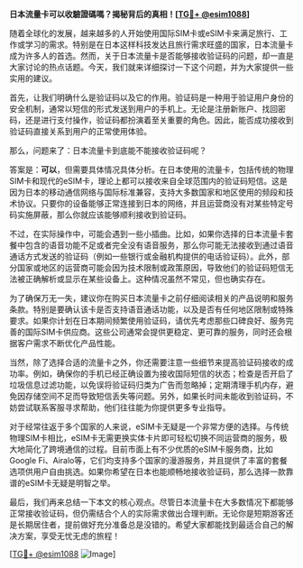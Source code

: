 **日本流量卡可以收驗證碼嗎？揭秘背后的真相！[[TG💪+ @esim1088](https://t.me/s/esim1088)]**

随着全球化的发展，越来越多的人开始使用国际SIM卡或eSIM卡来满足旅行、工作或学习的需求。特别是在日本这样科技发达且旅行需求旺盛的国家，日本流量卡成为许多人的首选。然而，关于日本流量卡是否能够接收验证码的问题，却一直是大家讨论的热点话题。今天，我们就来详细探讨一下这个问题，并为大家提供一些实用的建议。

首先，让我们明确什么是验证码以及它的作用。验证码是一种用于验证用户身份的安全机制，通常以短信的形式发送到用户的手机上。无论是注册新账户、找回密码，还是进行支付操作，验证码都扮演着至关重要的角色。因此，能否成功接收到验证码直接关系到用户的正常使用体验。

那么，问题来了：日本流量卡到底能不能接收验证码呢？

答案是：**可以**，但需要具体情况具体分析。在日本使用的流量卡，包括传统的物理SIM卡和现代的eSIM卡，理论上都可以接收来自全球范围内的验证码短信。这是因为日本的移动通信网络与国际标准兼容，支持大多数国家和地区使用的频段和技术协议。只要你的设备能够正常连接到日本的网络，并且运营商没有对某些特定号码实施屏蔽，那么你就应该能够顺利接收到验证码。

不过，在实际操作中，可能会遇到一些小插曲。比如，如果你选择的日本流量卡套餐中包含的语音功能不足或者完全没有语音服务，那么你可能无法接收到通过语音通话方式发送的验证码（例如一些银行或金融机构提供的电话验证码）。此外，部分国家或地区的运营商可能会因为技术限制或政策原因，导致他们的验证码短信无法被正确解析或显示在某些设备上。这种情况虽然不常见，但也确实存在。

为了确保万无一失，建议你在购买日本流量卡之前仔细阅读相关的产品说明和服务条款。特别是要确认该卡是否支持语音通话功能，以及是否有任何地区限制或特殊要求。如果你计划在日本期间频繁使用验证码，请优先考虑那些口碑良好、服务完善的国际SIM卡供应商。这些公司通常会提供更稳定、更可靠的服务，同时还会根据客户需求不断优化产品性能。

当然，除了选择合适的流量卡之外，你还需要注意一些细节来提高验证码接收的成功率。例如，确保你的手机已经正确设置为接收国际短信的状态；检查是否开启了垃圾信息过滤功能，以免误将验证码归类为广告而忽略掉；定期清理手机内存，避免因存储空间不足而导致短信丢失等问题。另外，如果长时间未能收到验证码，不妨尝试联系客服寻求帮助，他们往往能为你提供更多专业指导。

对于经常往返于多个国家的人来说，eSIM卡无疑是一个非常方便的选择。与传统物理SIM卡相比，eSIM卡无需更换实体卡片即可轻松切换不同运营商的服务，极大地简化了跨境通信的过程。目前市面上有不少优质的eSIM卡服务商，比如Google Fi、Airalo等，它们均支持多个国家的漫游服务，并且提供了丰富的套餐选项供用户自由挑选。如果你希望在日本也能顺畅地接收验证码，那么选择一款靠谱的eSIM卡无疑是明智之举。

最后，我们再来总结一下本文的核心观点。尽管日本流量卡在大多数情况下都能够正常接收验证码，但仍需结合个人的实际需求做出合理判断。无论你是短期游客还是长期居住者，提前做好充分准备总是没错的。希望大家都能找到最适合自己的解决方案，享受无忧无虑的旅程！

[[TG💪+ @esim1088](https://t.me/s/esim1088) ![Image](https://i.postimg.cc/4NQfJmqS/Snipaste-2025-05-13-00-14-12.png)]